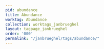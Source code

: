 ```yaml
---
pid: abundance
title: Abundance
worktag: Abundance
collection: worktags_janbrueghel
layout: tagpage_janbrueghel
order: '000'
permalink: "/janbrueghel/tags/abundance/"
---
```

